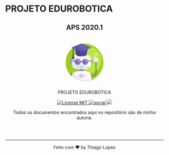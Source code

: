 # PROJETO EDUROBOTICA

<h2 align="center"><strong>APS 2020.1</strong></h2>

<h1 align="center">
  <img src="./assets/robot.png" alt="" width="120">
</h1>
<p align="center">PROJETO EDUROBOTICA</p>
<p align="center">
  <a href="https://opensource.org/licenses/MIT">
    <img src="https://img.shields.io/badge/License-MIT-blue.svg" alt="License MIT">
  </a>
  <a href="_blank">
    <img src="https://img.shields.io/github/forks/thiago18l/aps.2020.1?style=social" alt="social">
  </a>
  <a href="https://github.com/Thiago18l/APS.2020.1">
    <img src="https://img.shields.io/badge/edurobotica-v5.0-brightgreen">
  </a>
</p>



<p align="center">Todos os documentos encontrados aqui no repositório são de minha autoria.</p>
<br>
<br>
<hr>
<p align="center">Feito com ♥ by Thiago Lopes
